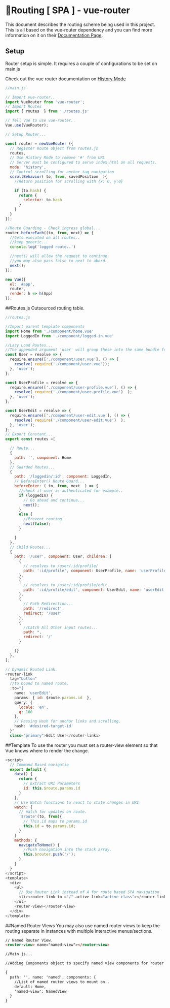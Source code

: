 # :steam_locomotive:Routing [ SPA ] - vue-router
This document describes the routing scheme being used in this project. This is all based on the vue-router dependency and you can find more information on it on their [Documentation Page](https://github.com/vuejs/vue-router "vue-router Documentation").

## Setup
Router setup is simple. It requires a couple of configurations to be set on main.js

Check out the vue router documentation on [History Mode](https://router.vuejs.org/en/essentials/history-mode.html "History Mode Server Setup")

```javascript
//main.js

// Import vue-router..
import VueRouter from 'vue-router';
// Import Routes
import { routes  } from './routes.js'

// Tell Vue to use vue-router..
Vue.use(VueRouter);

// Setup Router...

const router = newVueRouter ({
  // Register Route object from routes.js
  routes,
  // Use History Mode to remove '#' from URL
  // Server must be configured to serve index.html on all requests.
  mode: 'history',
  // Control scrolling for anchor tag navigation
  scrollBehavior( to, from, savedPosition  ){
    //Return position for scrolling with {x: 0, y:0}

    if (to.hash) {
      return {
        selector: to.hash
      }
    }
  }
});

//Route Guarding - Check ingress global...
router.beforeEach((to, from, next) => {
  //Gets executed on all routes..
  //keep generic...
  console.log('logged route..')

  //next() will allow the request to continue.
  //you may also pass false to next to abord.
  next();
});

new Vue({
  el: '#app',
  router,
  render: h => h(App)
});
```

##Routes.js
Outsourced routing table.

```javascript
//routes.js

//Import parent template components
import Home from './component/home.vue'
import LoggedIn from './component/logged-in.vue'

//Lazy Load Routes...
//The appended argument 'user' will group these into the same bundle for lazy loading.
const User = resolve => {
  require.ensure(['./component/user.vue'], () => {
    resolve( require('./component/user.vue'));
  }, 'user');
};

const UserProfile = resolve => {
  require.ensure(['./component/user-profile.vue'], () => {
    resolve( require('./component/user-profile.vue')  );
  }, 'user');
};

const UserEdit = resolve => {
  require.ensure(['./component/user-edit.vue'], () => {
    resolve( require('./component/user-edit.vue')  );
  }, 'user');
};
// Export Constant...
export const routes =[

  // Route...
  {
    path: '', component: Home
  },
  // Guarded Routes...
  {
    path: '/loggedin/:id', component: LoggedIn,
    // BeforeEnter() Route Guard...
    beforeEnter: ( to, from, mext  ) => {
      //check if user is authenticated for example..
      if (loggedIn) {
        // Go ahead and continue...
        next();
      }
      else {
        //Prevent routing..
        next(false);
      }

    }
  },
  // Child Routes...
  {
    path: '/user', component: User, children: [
      {
        // resolves to /user/:id/profile/
        path: ':id/profile', component: UserProfile, name: 'userProfile'
      },
      {
        // resolves to /user/:id/profile/edit
        path: ':id/profile/edit', component: UserEdit, name: 'userEdit'
      },
      {
        // Path Redirection...
        path: '/redirect',
        redirect: '/user'
      },
      {
        //Catch All Other input routes...
        path: *,
        redirect: '/'
      }

    ]}
  },
];

// Dynamic Routed Link.
<router-link
  tag="button"
  //to bound to named route.
  :to="{
    name: 'userEdit',
    params: { id: $route.params.id  },
    query: {
      locale: 'en',
      q: 100
    },
    // Passing Hash for anchor links and scrolling.
    hash: '#desired-target-id'
  }"
  class="primary">Edit User</router-linki>

```

##Template
To use the router you must set a router-view element so that Vue knows where to render the change.

```javascript
<script>
  // Command Based navigatio
  export default {
    data() {
      return {
        // Extract URI Parameters
        id: this.$route.params.id
      }
    },
    // Use Watch functions to react to state changes in URI
    watch: {
      // Watch for updates on route.
      '$route'(to, from){
        // This.id maps to params.id
        this.id = to.params.id;
      }
    }
    methods: {
      navigateToHome() {
        //Push navigation into the stack array.
        this.$router.push('/');
      }
    }
  }
</script>
<template>
  <div>
    <ul>
      // Use Router Link instead of A for route based SPA navigation.
      <li><router-link to ="/" active-link="active-class"></router-link></li>
    </ul>
    <router-view></router-view>
  </div>
</template>
```

##Named Router VIews
You may also use named router views to keep the routing separate in instances with multiple interactive menus/sections.

```html
// Named Router View.
<router-view> name="named-view"></router-view>

//Main.js...

//Adding Components object to specify named view components for router view.

{
  path: '', name: 'named', components: {
    //List of named router views to mount on..
    default: Home,
    'named-view': NamedVIew
  }
}
```
